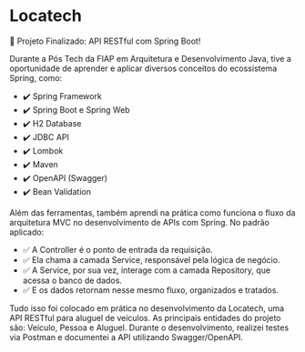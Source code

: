 # Locatech

🚀 Projeto Finalizado: API RESTful com Spring Boot!

Durante a Pós Tech da FIAP em Arquitetura e Desenvolvimento Java, tive a oportunidade de aprender e aplicar diversos conceitos do ecossistema Spring, como:
 - ✔️ Spring Framework
 - ✔️ Spring Boot e Spring Web
 - ✔️ H2 Database
 - ✔️ JDBC API
 - ✔️ Lombok
 - ✔️ Maven
 - ✔️ OpenAPI (Swagger)
 - ✔️ Bean Validation

Além das ferramentas, também aprendi na prática como funciona o fluxo da arquitetura MVC no desenvolvimento de APIs com Spring. No padrão aplicado:
 - ✅ A Controller é o ponto de entrada da requisição.
 - ✅ Ela chama a camada Service, responsável pela lógica de negócio.
 - ✅ A Service, por sua vez, interage com a camada Repository, que acessa o banco de dados.
 - ✅ E os dados retornam nesse mesmo fluxo, organizados e tratados.

Tudo isso foi colocado em prática no desenvolvimento da Locatech, uma API RESTful para aluguel de veículos. As principais entidades do projeto são: Veículo, Pessoa e Aluguel. Durante o desenvolvimento, realizei testes via Postman e documentei a API utilizando Swagger/OpenAPI.

